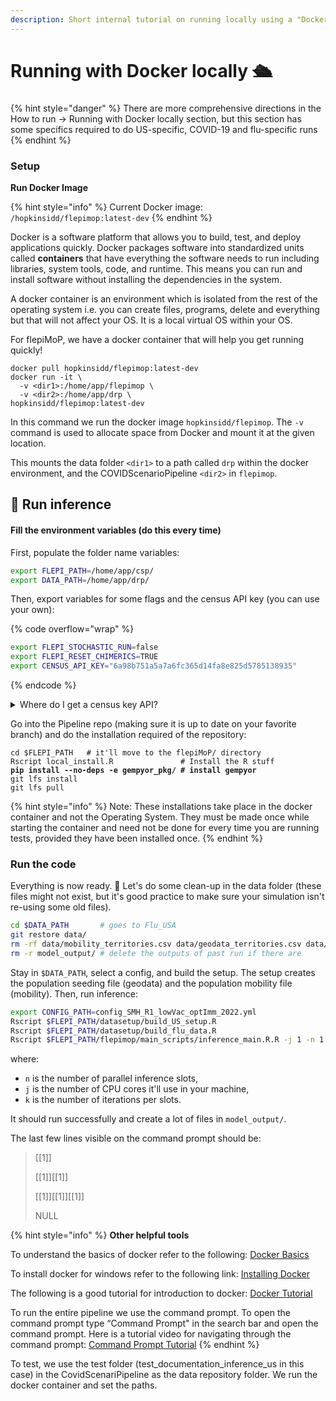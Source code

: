 ```yaml
---
description: Short internal tutorial on running locally using a "Docker" container.
---
```


# Running with Docker locally 🛳

###

{% hint style="danger" %}
There are more comprehensive directions in the How to run -> Running with Docker locally section, but this section has some specifics required to do US-specific, COVID-19 and flu-specific runs
{% endhint %}

### Setup

**Run Docker Image**

{% hint style="info" %}
Current Docker image: `/hopkinsidd/flepimop:latest-dev`
{% endhint %}

Docker is a software platform that allows you to build, test, and deploy applications quickly. Docker packages software into standardized units called **containers** that have everything the software needs to run including libraries, system tools, code, and runtime. This means you can run and install software without installing the dependencies in the system.

A docker container is an environment which is isolated from the rest of the operating system i.e. you can create files, programs, delete and everything but that will not affect your OS. It is a local virtual OS within your OS.&#x20;

For flepiMoP, we have a docker container that will help you get running quickly!&#x20;

```
docker pull hopkinsidd/flepimop:latest-dev
docker run -it \
  -v <dir1>:/home/app/flepimop \
  -v <dir2>:/home/app/drp \
hopkinsidd/flepimop:latest-dev  
```

In this command we run the docker image `hopkinsidd/flepimop`. The `-v` command is used to allocate space from Docker and mount it at the given location.&#x20;

This mounts the data folder `<dir1>` to a path called `drp` within the docker environment, and the COVIDScenarioPipeline `<dir2>` in `flepimop`.&#x20;

## 🚀 Run inference

#### Fill the environment variables (do this every time)

First, populate the folder name variables:

```bash
export FLEPI_PATH=/home/app/csp/
export DATA_PATH=/home/app/drp/
```

Then, export variables for some flags and the census API key (you can use your own):

{% code overflow="wrap" %}
```bash
export FLEPI_STOCHASTIC_RUN=false
export FLEPI_RESET_CHIMERICS=TRUE
export CENSUS_API_KEY="6a98b751a5a7a6fc365d14fa8e825d5785138935"
```
{% endcode %}

<details>

<summary>Where do I get a census key API?</summary>

The Census Data Application Programming Interface (API) is an API that gives the public access to raw statistical data from various Census Bureau data programs.  To acquire your own API Key, click [here](https://api.census.gov/data/key\_signup.html).

After you enter your details, you should receive an email using which you can activate your key and then use it.

_Note: Do not enter the API Key in quotes, copy the key as it is._

</details>

Go into the Pipeline repo (making sure it is up to date on your favorite branch) and do the installation required of the repository:

<pre class="language-bash"><code class="lang-bash">cd $FLEPI_PATH   # it'll move to the flepiMoP/ directory
Rscript local_install.R               # Install the R stuff
<strong>pip install --no-deps -e gempyor_pkg/ # install gempyor
</strong>git lfs install
git lfs pull
</code></pre>

{% hint style="info" %}
Note: These installations take place in the docker container and not the Operating System. They must be made once while starting the container and need not be done for every time you are running tests, provided they have been installed once.
{% endhint %}

### Run the code

Everything is now ready. 🎉 Let's do some clean-up in the data folder (these files might not exist, but it's good practice to make sure your simulation isn't re-using some old files).&#x20;

```bash
cd $DATA_PATH       # goes to Flu_USA
git restore data/
rm -rf data/mobility_territories.csv data/geodata_territories.csv data/us_data.csv
rm -r model_output/ # delete the outputs of past run if there are
```

Stay in `$DATA_PATH`, select a config, and build the setup. The setup creates the population seeding file (geodata) and the population mobility file (mobility). Then, run inference:

```bash
export CONFIG_PATH=config_SMH_R1_lowVac_optImm_2022.yml
Rscript $FLEPI_PATH/datasetup/build_US_setup.R
Rscript $FLEPI_PATH/datasetup/build_flu_data.R
Rscript $FLEPI_PATH/flepimop/main_scripts/inference_main.R.R -j 1 -n 1 -k 1
```

where:

* `n` is the number of parallel inference slots,
* `j` is the number of CPU cores it'll use in your machine,
* `k` is the number of iterations per slots.

It should run successfully and create a lot of files in `model_output/`.&#x20;

The last few lines visible on the command prompt should be:

> \[\[1]]
>
> \[\[1]]\[\[1]]
>
> \[\[1]]\[\[1]]\[\[1]]
>
> NULL

{% hint style="info" %}
**Other helpful tools**

To understand the basics of docker refer to the following: [Docker Basics](https://www.docker.com/)

To install docker for windows refer to the following link: [Installing Docker](https://docs.docker.com/desktop/windows/install/)

The following is a good tutorial for introduction to docker: [Docker Tutorial](https://www.youtube.com/watch?v=gFjxB0Jn8Wo\&list=PL6gx4Cwl9DGBkvpSIgwchk0glHLz7CQ-7)

To run the entire pipeline we use the command prompt. To open the command prompt type “Command Prompt" in the search bar and open the command prompt. Here is a tutorial video for navigating through the command prompt: [Command Prompt Tutorial](https://www.youtube.com/watch?v=A3nwRCV-bTU)
{% endhint %}

To test, we use the test folder (test\_documentation\_inference\_us in this case) in the CovidScenariPipeline as the data repository folder. We run the docker container and set the paths.
